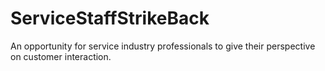 # ServiceStaffStrikeBack
An opportunity for service industry professionals to give their perspective on customer interaction.
